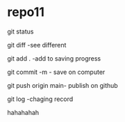 # repo11

git status

git diff -see different

git add . -add to saving progress

git commit -m - save on computer

git push origin main- publish on github

git log -chaging record

hahahahah
